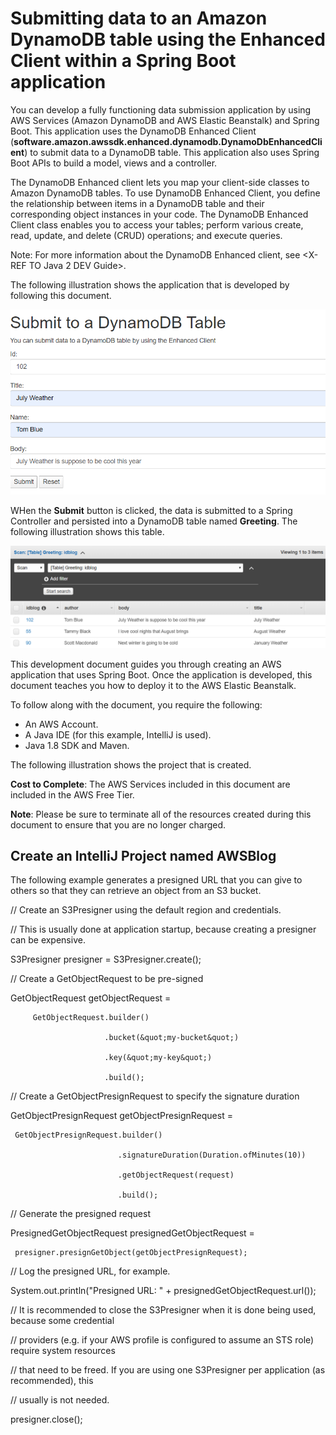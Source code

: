 # Submitting data to an Amazon DynamoDB table using the Enhanced Client within a Spring Boot application 

You can develop a fully functioning data submission application by using AWS Services (Amazon DynamoDB and AWS Elastic Beanstalk) and Spring Boot. This application uses the DynamoDB Enhanced Client (**software.amazon.awssdk.enhanced.dynamodb.DynamoDbEnhancedClient**)  to submit data to a DynamoDB table. This application also uses Spring Boot APIs to build a model, views and a controller. 

The DynamoDB Enhanced client lets you map your client-side classes to Amazon DynamoDB tables. To use DynamoDB Enhanced Client, you define the relationship between items in a DynamoDB table and their corresponding object instances in your code. The DynamoDB Enhanced Client class enables you to access your tables; perform various create, read, update, and delete (CRUD) operations; and execute queries.

Note: For more information about the DynamoDB Enhanced client, see <X-REF TO Java 2 DEV Guide>. 

The following illustration shows the application that is developed by following this document.

![AWS Blog Application](images/greet1.png)

WHen the **Submit** button is clicked, the data is submitted to a Spring Controller and persisted into a DynamoDB table named **Greeting**. The following illustration shows this table. 

![AWS Blog Application](images/greet2_1.png)

This development document guides you through creating an AWS application that uses Spring Boot. Once the application is developed, this document teaches you how to deploy it to the AWS Elastic Beanstalk.

To follow along with the document, you require the following:

+ An AWS Account.
+ A Java IDE (for this example, IntelliJ is used).
+ Java 1.8 SDK and Maven.

The following illustration shows the project that is created.

**Cost to Complete**: The AWS Services included in this document are included in the AWS Free Tier.

**Note**: Please be sure to terminate all of the resources created during this document to ensure that you are no longer charged.

## Create an IntelliJ Project named AWSBlog
The following example generates a presigned URL that you can give to others so that they can retrieve an object from an S3 bucket.

// Create an S3Presigner using the default region and credentials.

 // This is usually done at application startup, because creating a presigner can be expensive.

 S3Presigner presigner = S3Presigner.create();

 // Create a GetObjectRequest to be pre-signed

 GetObjectRequest getObjectRequest =

         GetObjectRequest.builder()

                         .bucket(&quot;my-bucket&quot;)

                         .key(&quot;my-key&quot;)

                         .build();

 // Create a GetObjectPresignRequest to specify the signature duration

 GetObjectPresignRequest getObjectPresignRequest =

     GetObjectPresignRequest.builder()

                            .signatureDuration(Duration.ofMinutes(10))

                            .getObjectRequest(request)

                            .build();

 // Generate the presigned request

 PresignedGetObjectRequest presignedGetObjectRequest =

     presigner.presignGetObject(getObjectPresignRequest);

 // Log the presigned URL, for example.

 System.out.println(&quot;Presigned URL: &quot; + presignedGetObjectRequest.url());

 // It is recommended to close the S3Presigner when it is done being used, because some credential

 // providers (e.g. if your AWS profile is configured to assume an STS role) require system resources

 // that need to be freed. If you are using one S3Presigner per application (as recommended), this

 // usually is not needed.

 presigner.close();

